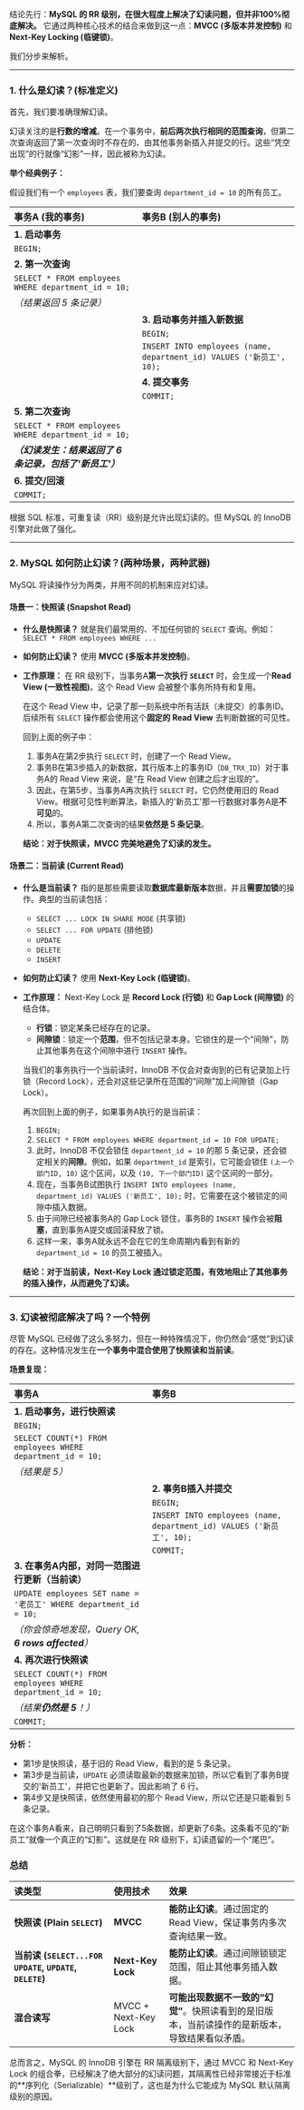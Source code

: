 结论先行：**MySQL 的 RR 级别，在很大程度上解决了幻读问题，但并非100%彻底解决。** 它通过两种核心技术的结合来做到这一点：**MVCC (多版本并发控制)** 和 **Next-Key Locking (临键锁)**。

我们分步来解析。

---

### 1. 什么是幻读？(标准定义)

首先，我们要准确理解幻读。

幻读关注的是**行数的增减**。在一个事务中，**前后两次执行相同的范围查询**，但第二次查询返回了第一次查询时不存在的、由其他事务新插入并提交的行。这些“凭空出现”的行就像“幻影”一样，因此被称为幻读。

**举个经典例子：**

假设我们有一个 `employees` 表，我们要查询 `department_id = 10` 的所有员工。

| 事务A (我的事务) | 事务B (别人的事务) |
| :--- | :--- |
| **1. 启动事务** | |
| `BEGIN;` | |
| **2. 第一次查询** | |
| `SELECT * FROM employees WHERE department_id = 10;` | |
| *（结果返回 5 条记录）* | |
| | **3. 启动事务并插入新数据** |
| | `BEGIN;` |
| | `INSERT INTO employees (name, department_id) VALUES ('新员工', 10);` |
| | **4. 提交事务** |
| | `COMMIT;` |
| **5. 第二次查询** | |
| `SELECT * FROM employees WHERE department_id = 10;` | |
| ***（幻读发生：结果返回了 6 条记录，包括了'新员工'）*** | |
| **6. 提交/回滚** | |
| `COMMIT;` | |

根据 SQL 标准，可重复读（RR）级别是允许出现幻读的。但 MySQL 的 InnoDB 引擎对此做了强化。

---

### 2. MySQL 如何防止幻读？(两种场景，两种武器)

MySQL 将读操作分为两类，并用不同的机制来应对幻读。

#### 场景一：快照读 (Snapshot Read)

*   **什么是快照读？**
    就是我们最常用的、不加任何锁的 `SELECT` 查询。例如：`SELECT * FROM employees WHERE ...`
*   **如何防止幻读？**
    使用 **MVCC (多版本并发控制)**。
*   **工作原理：**
    在 RR 级别下，当事务A**第一次执行 `SELECT`** 时，会生成一个**Read View (一致性视图)**。这个 Read View 会被整个事务所持有和复用。

    在这个 Read View 中，记录了那一刻系统中所有活跃（未提交）的事务ID。后续所有 `SELECT` 操作都会使用这个**固定的 Read View** 去判断数据的可见性。

    回到上面的例子中：
    1.  事务A在第2步执行 `SELECT` 时，创建了一个 Read View。
    2.  事务B在第3步插入的新数据，其行版本上的事务ID（`DB_TRX_ID`）对于事务A的 Read View 来说，是“在 Read View 创建之后才出现的”。
    3.  因此，在第5步，当事务A再次执行 `SELECT` 时，它仍然使用旧的 Read View。根据可见性判断算法，新插入的'新员工'那一行数据对事务A是**不可见**的。
    4.  所以，事务A第二次查询的结果**依然是 5 条记录**。

    **结论：对于快照读，MVCC 完美地避免了幻读的发生。**

#### 场景二：当前读 (Current Read)

*   **什么是当前读？**
    指的是那些需要读取**数据库最新版本**数据，并且**需要加锁**的操作。典型的当前读包括：
    *   `SELECT ... LOCK IN SHARE MODE` (共享锁)
    *   `SELECT ... FOR UPDATE` (排他锁)
    *   `UPDATE`
    *   `DELETE`
    *   `INSERT`
*   **如何防止幻读？**
    使用 **Next-Key Lock (临键锁)**。
*   **工作原理：**
    Next-Key Lock 是 **Record Lock (行锁)** 和 **Gap Lock (间隙锁)** 的结合体。
    *   **行锁**：锁定某条已经存在的记录。
    *   **间隙锁**：锁定一个**范围**，但不包括记录本身。它锁住的是一个“间隙”，防止其他事务在这个间隙中进行 `INSERT` 操作。

    当我们的事务执行一个当前读时，InnoDB 不仅会对查询到的已有记录加上行锁（Record Lock），还会对这些记录所在范围的“间隙”加上间隙锁（Gap Lock）。

    再次回到上面的例子，如果事务A执行的是当前读：
    1.  `BEGIN;`
    2.  `SELECT * FROM employees WHERE department_id = 10 FOR UPDATE;`
    3.  此时，InnoDB 不仅会锁住 `department_id = 10` 的那 5 条记录，还会锁定相关的**间隙**。例如，如果 `department_id` 是索引，它可能会锁住 `(上一个部门ID, 10)` 这个区间，以及 `(10, 下一个部门ID)` 这个区间的一部分。
    4.  现在，当事务B试图执行 `INSERT INTO employees (name, department_id) VALUES ('新员工', 10);` 时，它需要在这个被锁定的间隙中插入数据。
    5.  由于间隙已经被事务A的 Gap Lock 锁住，事务B的 `INSERT` 操作会被**阻塞**，直到事务A提交或回滚释放了锁。
    6.  这样一来，事务A就永远不会在它的生命周期内看到有新的 `department_id = 10` 的员工被插入。

    **结论：对于当前读，Next-Key Lock 通过锁定范围，有效地阻止了其他事务的插入操作，从而避免了幻读。**

---

### 3. 幻读被彻底解决了吗？一个特例

尽管 MySQL 已经做了这么多努力，但在一种特殊情况下，你仍然会“感觉”到幻读的存在。这种情况发生在**一个事务中混合使用了快照读和当前读**。

**场景复现：**

| 事务A | 事务B |
| :--- | :--- |
| **1. 启动事务，进行快照读** | |
| `BEGIN;` | |
| `SELECT COUNT(*) FROM employees WHERE department_id = 10;` | |
| *（结果是 5）* | |
| | **2. 事务B插入并提交** |
| | `BEGIN;` |
| | `INSERT INTO employees (name, department_id) VALUES ('新员工', 10);` |
| | `COMMIT;` |
| **3. 在事务A内部，对同一范围进行更新（当前读）** | |
| `UPDATE employees SET name = '老员工' WHERE department_id = 10;` | |
| *（你会惊奇地发现，Query OK, **6 rows affected**）* | |
| **4. 再次进行快照读** | |
| `SELECT COUNT(*) FROM employees WHERE department_id = 10;` | |
| *（结果**仍然是 5**！）* | |
| `COMMIT;` | |

**分析：**
*   第1步是快照读，基于旧的 Read View，看到的是 5 条记录。
*   第3步是当前读，`UPDATE` 必须读取最新的数据来加锁，所以它看到了事务B提交的'新员工'，并把它也更新了。因此影响了 6 行。
*   第4步又是快照读，依然使用最初的那个 Read View，所以它还是只能看到 5 条记录。

在这个事务A看来，自己明明只看到了5条数据，却更新了6条。这条看不见的“新员工”就像一个真正的“幻影”。这就是在 RR 级别下，幻读遗留的一个“尾巴”。

### 总结

| 读类型 | 使用技术 | 效果 |
| :--- | :--- | :--- |
| **快照读 (Plain `SELECT`)** | **MVCC** | **能防止幻读**。通过固定的 Read View，保证事务内多次查询结果一致。 |
| **当前读 (`SELECT...FOR UPDATE`, `UPDATE`, `DELETE`)** | **Next-Key Lock** | **能防止幻读**。通过间隙锁锁定范围，阻止其他事务插入数据。 |
| **混合读写** | MVCC + Next-Key Lock | **可能出现数据不一致的“幻觉”**。快照读看到的是旧版本，当前读操作的是新版本，导致结果看似矛盾。 |

总而言之，MySQL 的 InnoDB 引擎在 RR 隔离级别下，通过 MVCC 和 Next-Key Lock 的组合拳，已经解决了绝大部分的幻读问题，其隔离性已经非常接近于标准的**序列化（Serializable）**级别了，这也是为什么它能成为 MySQL 默认隔离级别的原因。

